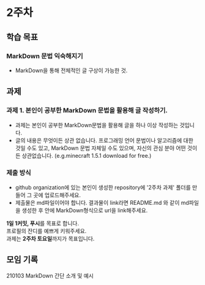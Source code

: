 # 2주차

## 학습 목표

### MarkDown 문법 익숙해지기
- MarkDown을 통해 전체적인 글 구상이 가능한 것.

## 과제 

### 과제 1. 본인이 공부한 MarkDown 문법을 활용해 글 작성하기.
- 과제는 본인이 공부한 MarkDown문법을 활용해 글을 하나 이상 작성하는 것입니다.
- 글의 내용은 무엇이든 상관 없습니다. 프로그래밍 언어 문법이나 알고리즘에 대한 것일 수도 있고, MarkDown 문법 자체일 수도 있으며, 자신의 관심 분야 어떤 것이든 상관없습니다. (e.g.minecraft 1.5.1 download for free.)

### 제출 방식
- github organization에 있는 본인이 생성한 repository에 '2주차 과제' 폴더를 만들어 그 곳에 업로드해주세요.
- 제출물은 md파일이어야 합니다. 결과물이 link라면 README.md 와 같이 md파일을 생성한 후 안에 MarkDown형식으로 url을 link해주세요.

**1일 1커밋, 푸시**를 목표로 합니다.<br>
프로필의 잔디를 예쁘게 키워주세요.<br>
과제는 **2주차 토요일**까지가 목표입니다.<br>

## 모임 기록
210103 MarkDown 간단 소개 및 예시<br>
